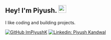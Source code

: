 ## Hey! I'm Piyush. <img src="https://media.giphy.com/media/hvRJCLFzcasrR4ia7z/giphy.gif" width="25px">
I  like coding and building projects.

[![GitHub ImPiyushK](https://img.shields.io/github/followers/ImPiyushK?label=follow&style=social)](https://github.com/ImPiyushK)
[![Linkedin: Piyush Kandwal](https://img.shields.io/badge/-Piyush%20Kandwal-blue?style=flat-square&logo=Linkedin&logoColor=white&link=https://www.linkedin.com/in/impiyushk/)](https://www.linkedin.com/in/impiyushk/)

<!--
**ImPiyushK/ImPiyushK** is a ✨ _special_ ✨ repository because its `README.md` (this file) appears on your GitHub profile.

Here are some ideas to get you started:

- 🔭 I’m currently working on ...
- 🌱 I’m currently learning ...
- 👯 I’m looking to collaborate on ...
- 🤔 I’m looking for help with ...
- 💬 Ask me about ...
- 📫 How to reach me: ...
- 😄 Pronouns: ...
- ⚡ Fun fact: ...
-->

